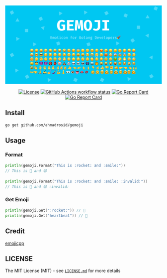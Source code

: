 ![](/gemoji.png)

<div align="center">

  [![License](https://img.shields.io/github/license/ahmadrosid/gemoji.svg)](https://github.com/ahmadrosid/gemoji/blob/master/LICENSE) [![GitHub Actions workflow status](https://github.com/ahmadrosid/gemoji/workflows/build/badge.svg)](https://github.com/ahmadrosid/gemoji/actions) [![Go Report Card](https://pkg.go.dev/badge/github.com/ahmadrosid/gemoji)](https://pkg.go.dev/badge/github.com/ahmadrosid/gemoji) [![Go Report Card](https://goreportcard.com/badge/mattn/go-colorable)](https://goreportcard.com/report/mattn/go-colorable)

</div>

## Install
```bash
go get github.com/ahmadrosid/gemoji
```

## Usage

### Format
```go
println(gemoji.Format("This is :rocket: and :smile:"))
// This is 🚀 and 😄

println(gemoji.Format("This is :rocket: and :smile: :invalid:"))
// This is 🚀 and 😄 :invalid:
```

### Get Emoji
```go
println(gemoji.Get(":rocket:")) // 🚀
println(gemoji.Get("heartbeat")) // 💓
```

## Credit
[emojicpp](/99x/emojicpp)

## LICENSE
The MIT License (MIT) - see [`LICENSE.md`](https://github.com/ahmadrosid/gemoji/blob/master/LICENSE.md) for more details

